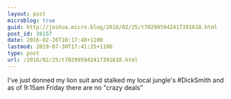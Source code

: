 ```yaml
---
layout: post
microblog: true
guid: http://joshua.micro.blog/2016/02/25/t702995942417391618.html
post_id: 36157
date: 2016-02-26T10:17:48+1100
lastmod: 2019-07-30T17:41:25+1100
type: post
url: /2016/02/25/t702995942417391618.html
---
```

I've just donned my lion suit and stalked my local jungle's #DickSmith and as of 9:15am Friday there are no "crazy deals"
